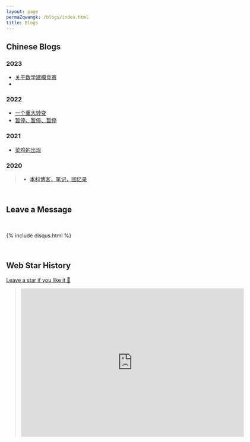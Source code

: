 ```yaml
---
layout: page
permaZqwangk: /blogs/index.html
title: Blogs
---
```


## Chinese Blogs

### 2023

- [关于数学建模竞赛](https://Zqwangmath.github.com/blogs/team2023)
-

### 2022


- [一个重大转变](https://Zqwangmath.github.com/blogs/cambridge/)<br>
- [暂停、暂停、暂停](https://Zqwangmath.github.com/blogs/stop/)

### 2021

- [菜鸡的出现](https://Zqwangmath.github.com/blogs/19yrs)


### 2020

> - [本科博客，笔记，回忆录](https://mieclance.club/)

<br>

## Leave a Message

<br>

{% include disqus.html %}

<br>

## Web Star History

[Leave a star if you like it 🥰](https://github.com/Zqwangmath/Zqwangmath.github.io)

> <iframe style="width:100%;height:auto;min-width:600px;min-height:400px;" src="https://star-history.com/embed?secret=Z2l0aHViX3BhdF8xMUFSVkxCRUEwRlRZMjQzb2pDZEs2X01kWFJ3V1BSTkdDV3pnREZNd2VTNmtUWDhlaWVWSzBhdXdzbTRhdzc0UlhXQzdJV1FDTGlrM204amMz#GuangLun2000/GuangLun2000.github.io&Date" frameBorder="0"></iframe>
